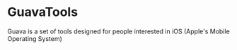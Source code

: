 # GuavaTools
Guava is a set of tools designed for people interested in iOS (Apple's Mobile Operating System)
